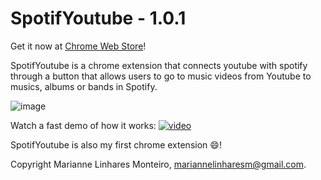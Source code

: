 # SpotifYoutube - 1.0.1

Get it now at [Chrome Web Store](https://chrome.google.com/webstore/detail/spotifyoutube/ankphgpmnicdkehhmnklhlodkfkecjbh)!

SpotifYoutube is a chrome extension that connects youtube with spotify through a button that allows users to go to music videos from Youtube to  musics, albums or bands in Spotify.

![image](https://github.com/mari-linhares/spotifyoutube/blob/master/images/button.png)

Watch a fast demo of how it works:
[![video](https://github.com/mari-linhares/spotifyoutube/blob/master/images/demo1.png)](https://youtu.be/TiUDXsCB0aY)

SpotifYoutube is also my first chrome extension :smile:!


Copyright Marianne Linhares Monteiro, mariannelinharesm@gmail.com. 
